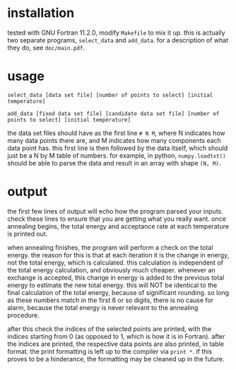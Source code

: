 # installation

tested with GNU Fortran 11.2.0, modify `Makefile` to mix it up. this is actually two separate programs, `select_data` and `add_data`. for a description of what they do, see `doc/main.pdf`.

# usage

`select_data [data set file] [number of points to select] [initial temperature]`

`add_data [fixed data set file] [candidate data set file] [number of points to select] [initial temperature]`

the data set files should have as the first line `# N M`, where N indicates how many data points there are, and M indicates how many components each data point has. this first line is then followed by the data itself, which should just be a N by M table of numbers. for example, in python, `numpy.loadtxt()` should be able to parse the data and result in an array with shape `(N, M)`.

# output

the first few lines of output will echo how the program parsed your inputs. check these lines to ensure that you are getting what you really want. once annealing begins, the total energy and acceptance rate at each temperature is printed out.

when annealing finishes, the program will perform a check on the total energy. the reason for this is that at each iteration it is the change in energy, not the total energy, which is calculated. this calculation is independent of the total energy calculation, and obviously much cheaper. whenever an exchange is accepted, this change in energy is added to the previous total energy to estimate the new total energy. this will NOT be identical to the final calculation of the total energy, because of significant rounding. so long as these numbers match in the first 6 or so digits, there is no cause for alarm, because the total energy is never relevant to the annealing procedure.

after this check the indices of the selected points are printed, with the indices starting from 0 (as opposed to 1, which is how it is in Fortran). after the indices are printed, the respective data points are also printed, in table format. the print formatting is left up to the compiler via `print *`. if this proves to be a hinderance, the formatting may be cleaned up in the future.
